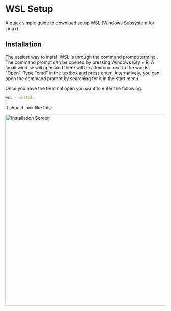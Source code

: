 # WSL Setup
A quick simple guide to download setup WSL (Windows Subsystem for Linux)

## Installation
The easiest way to install WSL is through the command prompt/terminal. The command prompt can be opened by pressing Windows Key + R. A small window will open and there will be a textbox next to the words "Open". Type "cmd" in the textbox and press enter.
Alternatively, you can open the command prompt by searching for it in the start menu.

Once you have the terminal open you want to enter the following:

```sh
wsl --install
```

It should look like this:

<img width="600" alt="Installation Screen" src="https://i0.wp.com/pureinfotech.com/wp-content/uploads/2020/11/install-wsl-windows-11-command.jpg?w=1011&quality=78&strip=all&ssl=1">
